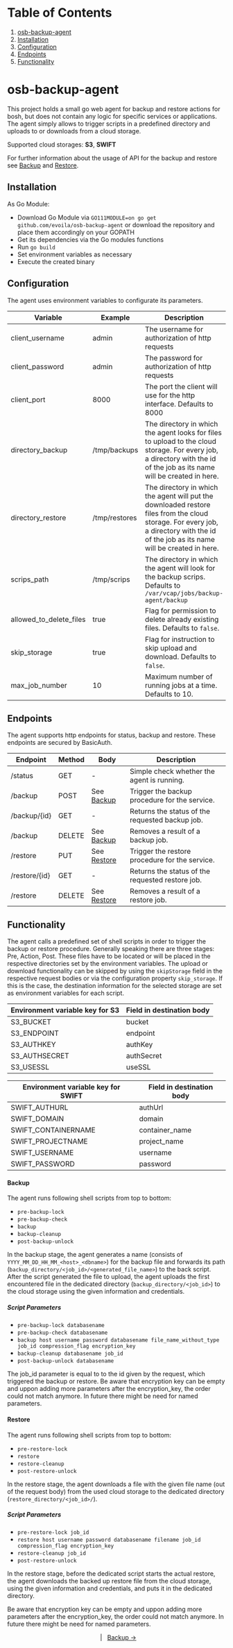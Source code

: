 # Table of Contents
1. [osb-backup-agent](#osb-backup-agent)
2. [Installation](#installation)
3. [Configuration](#configuration)
4. [Endpoints](#endpoints)
7. [Functionality](#functionality)

# osb-backup-agent #

This project holds a small go web agent for backup and restore actions for bosh, but does not contain any logic for specific services or applications. The agent simply allows to trigger scripts in a predefined directory and uploads to or downloads from a cloud storage.

Supported cloud storages: **S3**, **SWIFT**

For further information about the usage of API for the backup and restore see [Backup](docs/backup.md) and [Restore](docs/restore.md).

## Installation ##
As Go Module:
* Download Go Module via `GO111MODULE=on go get github.com/evoila/osb-backup-agent` or download the repository and place them accordingly on your GOPATH
* Get its dependencies via the Go modules functions
* Run `go build`
* Set environment variables as necessary
* Execute the created binary

## Configuration ##
The agent uses environment variables to configurate its parameters.

| Variable | Example | Description |
|----|----|----|
| client_username | admin | The username for authorization of http requests |
| client_password | admin | The password for authorization of http requests |
| client_port | 8000 | The port the client will use for the http interface. Defaults to 8000 |
| directory_backup | /tmp/backups | The directory in which the agent looks for files to upload to the cloud storage. For every job, a directory with the id of the job as its name will be created in here. |
| directory_restore | /tmp/restores | The directory in which the agent will put the downloaded restore files from the cloud storage. For every job, a directory with the id of the job as its name will be created in here. |
| scrips_path | /tmp/scrips | The directory in which the agent will look for the backup scrips. Defaults to `/var/vcap/jobs/backup-agent/backup`  |
| allowed_to_delete_files | true | Flag for permission to delete already existing files. Defaults to `false`. | 
| skip_storage | true | Flag for instruction to skip upload and download. Defaults to `false`. | 
| max_job_number | 10 | Maximum number of running jobs at a time. Defaults to 10. |


## Endpoints ##
The agent supports http endpoints for status, backup and restore. These endpoints are secured by BasicAuth.

|Endpoint|Method|Body|Description|
|----|----|----|----|
|/status|GET| - |Simple check whether the agent is running. |
|/backup|POST| See [Backup](docs/backup.md)|Trigger the backup procedure for the service.|
|/backup/{id}|GET| - |Returns the status of the requested backup job.|
|/backup|DELETE| See [Backup](docs/backup.md) |Removes a result of a backup job.|
|/restore|PUT| See [Restore](docs/restore.md) |Trigger the restore procedure for the service.|
|/restore/{id}|GET| - |Returns the status of the requested restore job.|
|/restore|DELETE| See [Restore](docs/restore.md) |Removes a result of a restore job.|


## Functionality ##
The agent calls a predefined set of shell scripts in order to trigger the backup or restore procedure. Generally speaking there are three stages: Pre, Action, Post. 
These files have to be located or will be placed in the respective directories set by the environment variables.
The upload or download functionality can be skipped by using the `skipStorage` field in the respective request bodies or via the configuration property `skip_storage`. If this is the case, the destination information for the selected storage are set as environment variables for each script.

|Environment variable key for S3| Field in destination body|
|----|----|
|S3_BUCKET|bucket|
|S3_ENDPOINT|endpoint|
|S3_AUTHKEY|authKey|
|S3_AUTHSECRET|authSecret|
|S3_USESSL|useSSL|

|Environment variable key for SWIFT| Field in destination body|
|----|----|
|SWIFT_AUTHURL|authUrl|
|SWIFT_DOMAIN|domain|
|SWIFT_CONTAINERNAME|container_name|
|SWIFT_PROJECTNAME|project_name|
|SWIFT_USERNAME|username|
|SWIFT_PASSWORD|password|


#### Backup ####
The agent runs following shell scripts from top to bottom:
- `pre-backup-lock`
- `pre-backup-check`
- `backup`
- `backup-cleanup`
- `post-backup-unlock`

In the backup stage, the agent generates a name (consists of `YYYY_MM_DD_HH_MM_<host>_<dbname>`) for the backup file and forwards its path (`backup_directory/<job_id>/<generated_file_name>`) to the back script. After the script generated the file to upload, the agent uploads the first encountered file in the dedicated directory (`backup_directory/<job_id>`) to the cloud storage using the given information and credentials.

##### Script Parameters #####
- `pre-backup-lock databasename`
- `pre-backup-check databasename`
- `backup host username password databasename file_name_without_type job_id compression_flag encryption_key`
- `backup-cleanup databasename job_id`
- `post-backup-unlock databasename`

The job_id parameter is equal to to the id given by the request, which triggered the backup or restore.
Be aware that encryption key can be empty and uppon adding more parameters after the encryption_key, the order could not match anymore. In future there might be need for named parameters.


#### Restore ####
The agent runs following shell scripts from top to bottom:
- `pre-restore-lock`
- `restore`
- `restore-cleanup`
- `post-restore-unlock`

In the restore stage, the agent downloads a file with the given file name (out of the request body) from the used cloud storage to the dedicated directory (`restore_directory/<job_id>/`).

##### Script Parameters #####
- `pre-restore-lock job_id`
- `restore host username password databasename filename job_id compression_flag encryption_key`
- `restore-cleanup job_id`
- `post-restore-unlock`

In the restore stage, before the dedicated script starts the actual restore, the agent downloads the backed up restore file from the cloud storage, using the given information and credentials, and puts it in the dedicated directory.

Be aware that encryption key can be empty and uppon adding more parameters after the encryption_key, the order could not match anymore. In future there might be need for named parameters.

<p align="center">
	    <span>&nbsp; | &nbsp;</span> 
    <span><a href="docs/backup.md">Backup -></a></span>
</p>